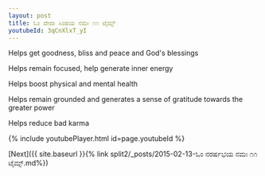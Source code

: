 ```yaml
---
layout: post
title: ಓಂ ದೇವಾ ಸಿಂಹಯ ನಮಃ ೧೧ ಟೈಮ್ಸ್
youtubeId: 3qCnXlxT_yI
---
```

 
 
Helps get goodness, bliss and peace and God's blessings
 
Helps remain focused, help generate inner energy 
 
Helps boost physical and mental health 
 
Helps remain grounded and generates a sense of gratitude towards the greater power 
 
Helps reduce bad karma
 
 
 
 


{% include youtubePlayer.html id=page.youtubeId %}
 
[Next]({{ site.baseurl }}{% link  split2/_posts/2015-02-13-ಓಂ ನರರ್ಷಭಯ ನಮಃ ೧೧ ಟೈಮ್ಸ್.md%})
 

